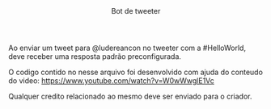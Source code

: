 <header> Bot de tweeter </header>

Ao enviar um tweet para @ludereancon no tweeter com a #HelloWorld, deve receber uma resposta padrão preconfigurada.

O codigo contido no nesse arquivo foi desenvolvido com ajuda do conteudo do video: https://www.youtube.com/watch?v=W0wWwglE1Vc

Qualquer credito relacionado ao mesmo deve ser enviado para o criador.
